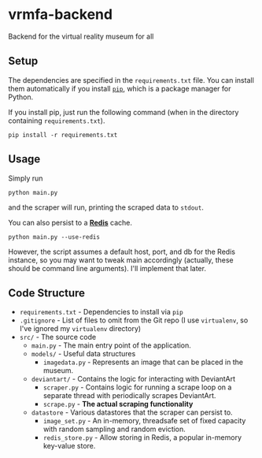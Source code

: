 # vrmfa-backend
Backend for the virtual reality museum for all

## Setup
The dependencies are specified in the `requirements.txt` file. You can install them automatically
if you install [`pip`](https://pip.pypa.io/en/stable/installing.html), which is a package manager for Python.

If you install pip, just run the following command (when in the directory containing `requirements.txt`).

`pip install -r requirements.txt`

## Usage
Simply run

`python main.py`

and the scraper will run, printing the scraped data to `stdout`.

You can also persist to a [**Redis**](http://redis.io/) cache. 

`python main.py --use-redis`

However, the script assumes a default host, port, and db for the Redis instance, so you may want
to tweak main accordingly (actually, these should be command line arguments). I'll implement
that later.

## Code Structure

* `requirements.txt` - Dependencies to install via `pip`
* `.gitignore` - List of files to omit from the Git repo (I use `virtualenv`, so I've ignored my `virtualenv` directory)
* `src/` - The source code
  * `main.py` - The main entry point of the application.
  * `models/` - Useful data structures
    * `imagedata.py` - Represents an image that can be placed in the museum.
  * `deviantart/` - Contains the logic for interacting with DeviantArt
    * `scraper.py` - Contains logic for running a scrape loop on a separate thread with periodically scrapes DeviantArt. 
    * `scrape.py` - **The actual scraping functionality**
  * `datastore` - Various datastores that the scraper can persist to.
    * `image_set.py` - An in-memory, threadsafe set of fixed capacity with random sampling and random eviction.
    * `redis_store.py` - Allow storing in Redis, a popular in-memory key-value store.
